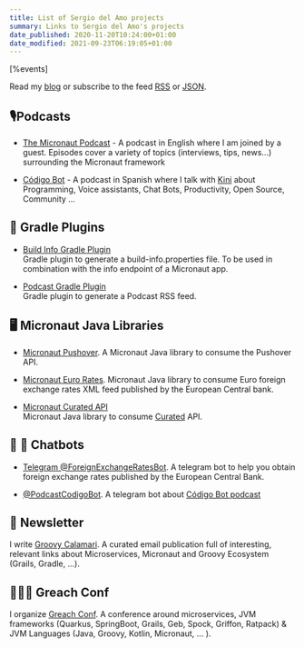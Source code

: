 ```yaml
---
title: List of Sergio del Amo projects
summary: Links to Sergio del Amo's projects
date_published: 2020-11-20T10:24:00+01:00
date_modified: 2021-09-23T06:19:05+01:00
---
```


[%events]

Read my [blog]([%url]/blog/index.html) or subscribe to the feed [RSS]([%url]/rss.xml) or [JSON]([%url]/feed.json).

## 🎙Podcasts

- [The Micronaut Podcast](https://micronautpodcast.com) - A podcast in English where I am joined by a guest. Episodes cover a variety of topics (interviews, tips, news...) surrounding the Micronaut framework

- [Código Bot](https://codigobot.com/index.html) - A podcast in Spanish where I talk with [Kini](https://kinisoftware.com) about Programming, Voice assistants, Chat Bots, Productivity, Open Source, Community ...

## 🐘 Gradle Plugins

- [Build Info Gradle Plugin](https://sdelamo.github.io/build-info-gradle-plugin/index.html)  
Gradle plugin to generate a build-info.properties file. To be used in combination with the info endpoint of  a Micronaut app. 

- [Podcast Gradle Plugin](https://github.com/sdelamo/podcast-gradle-plugin)   
Gradle plugin to generate a Podcast RSS feed.

## 🖥 Micronaut Java Libraries

- [Micronaut Pushover](https://github.com/sdelamo/pushover). A Micronaut Java library to consume the Pushover API.

- [Micronaut Euro Rates](https://github.com/sdelamo/eurorates/). Micronaut Java library to consume Euro foreign exchange rates XML feed published by the European Central bank.

- [Micronaut Curated API](https://sdelamo.github.io/curatedapi/index.html)  
Micronaut Java library to consume [Curated](https://curated.co) API. 

## 🤖 💬 Chatbots

- [Telegram @ForeignExchangeRatesBot](https://exchangeratesbot.com). A telegram bot to help you obtain foreign exchange rates published by the European Central Bank.

- [@PodcastCodigoBot](https://t.me/PodcastCodigoBot). A telegram bot about [Código Bot podcast](https://codigobot.com/004.html)

## 📨 Newsletter

I write [Groovy Calamari](https://groovycalamari.com). A curated email publication full of interesting, relevant links about Microservices, Micronaut and Groovy Ecosystem (Grails, Gradle, ...).

## 👨🏼‍🏫 Greach Conf

I organize [Greach Conf](https://greachconf). A conference around microservices, JVM frameworks (Quarkus, SpringBoot, Grails, Geb, Spock, Griffon, Ratpack) & JVM Languages (Java, Groovy, Kotlin, Micronaut,  ... ).
